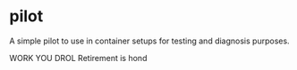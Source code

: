 # pilot
A simple pilot to use in container setups for testing and diagnosis purposes.

WORK YOU DROL
Retirement is hond